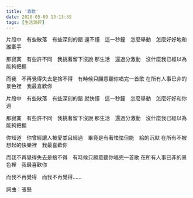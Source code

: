 ```yaml
---
title: '喜歡'
date: 2020-05-09 13:13:39
tags: [生活琐碎]
---
```

片段中　有些散落　有些深刻的錯
還不懂　這一秒鐘　怎麼舉動　怎麼好好地和誰牽手

<!--more-->

那寂寞　有些許不同　我挑著留下沒說
那生活　還過分激動　沒什麼我已經以為能夠把握

而我　不再覺得失去是捨不得　有時候只願意聽你唱完一首歌
在所有人事已非的景色裡　我最喜歡你

片段中　有些散落　有些深刻的錯
就快懂　這一秒鐘　怎麼舉動　怎麼好好和你過

那寂寞　有些許不同　我挑著留下沒說
那生活　還過分激動　沒什麼我已經以為能夠把握

你知道　你曾經讓人被愛並且經過　畢竟是有著怯怯但能　給的沉默
在所有不被想起的快樂裡　我最喜歡你

而我不再覺得失去是捨不得　有時候只願意聽你唱完一首歌
在所有人事已非的景色裡　我最喜歡你

而我不再覺得　而我不再覺得......

詞曲：張懸